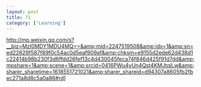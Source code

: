 ```yaml
---
layout: post
title: 71
category: ['Learning']
---
```


http://mp.weixin.qq.com/s?__biz=MzI0MDY1MDU4MQ==&amp;mid=2247519508&amp;idx=1&amp;sn=ed22629f587f89f0c54ac0d5eaf909af&amp;chksm=e9155d2ede62d438d1c22414b98b230f3d6ffdd26fef13c4d430045feca74f846d425f91d7dd&amp;mpshare=1&amp;scene=1&amp;srcid=0416PWu4yUn4Qst4KMJtqjLw&amp;sharer_sharetime=1618551721021&amp;sharer_shareid=d94307a8605fb2fbec271a8d8c5a0a86#rd]


